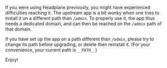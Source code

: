If you were using Headplane previously, you might have experienced difficulties reaching it.
The upstream app is a bit wonky when one tries to install it on a different path than `/admin`.
To properly use it, the app thus needs a dedicated domain, and can then be reached on the `/admin` path of that domain.

If you have set up the app on a path different than `/admin`, please try to change its path before upgrading, or delete then reinstall it.
(For your convenience, your current path is `__PATH__`)

Enjoy!

